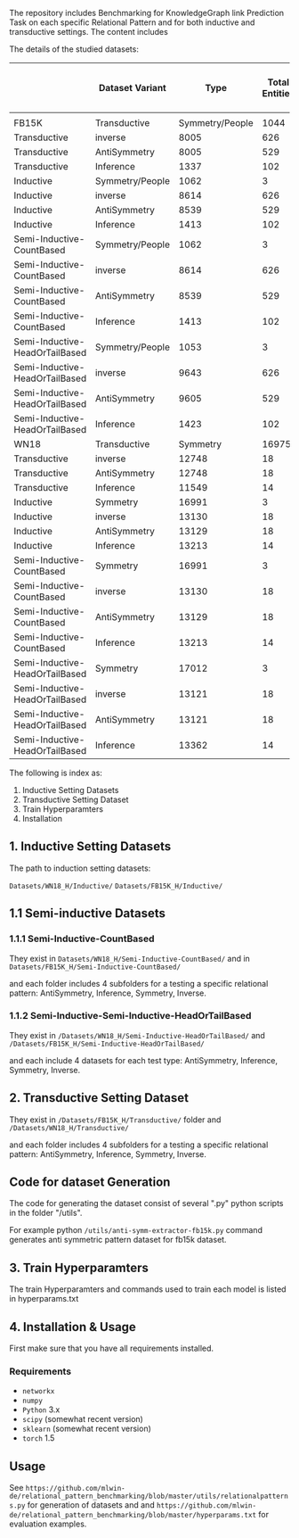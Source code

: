 
The repository includes Benchmarking for KnowledgeGraph link Prediction Task on each specific Relational Pattern and for both inductive and transductive settings.
The content includes





The details of the studied datasets:


|                                | Dataset Variant  | Type            | Total Entities | Total Relations | Nodes In Graph | Edges In Graph | Avg Degree Of Graph | Dimension Of Graph | Strongly Connected Components |
| -------------------- | ----------- | ------------ | ------------ | ----------- | ------------ | ------------ | ----------- | ---------- | ----------- |
|                                |                 |                 |                 |                  |              |              |                  |                  |                             |
| FB15K                          | Transductive    | Symmetry/People | 1044            | 3                | 1044         | 2508         | 4                | 2508             | 142                         |
| Transductive                   | inverse         | 8005            | 626             | 8005             | 26457        | 6            | 26457            | 224              |
| Transductive                   | AntiSymmetry    | 8005            | 529             | 8005             | 13277        | 3            | 13277            | 5050             |
| Transductive                   | Inference       | 1337            | 102             | 1337             | 1072         | 1            | 1072             | 1313             |
| Inductive                      | Symmetry/People | 1062            | 3               | 1062             | 2066         | 3            | 2066             | 328              |
| Inductive                      | inverse         | 8614            | 626             | 8614             | 20256        | 4            | 20256            | 778              |
| Inductive                      | AntiSymmetry    | 8539            | 529             | 8539             | 10102        | 2            | 10102            | 7247             |
| Inductive                      | Inference       | 1413            | 102             | 1413             | 1065         | 1            | 1065             | 1397             |
| Semi-Inductive-CountBased      | Symmetry/People | 1062            | 3               | 1062             | 2084         | 3            | 2084             | 319              |
| Semi-Inductive-CountBased      | inverse         | 8614            | 626             | 8614             | 20907        | 4            | 20907            | 740              |
| Semi-Inductive-CountBased      | AntiSymmetry    | 8539            | 529             | 8539             | 10407        | 2            | 10407            | 7117             |
| Semi-Inductive-CountBased      | Inference       | 1413            | 102             | 1413             | 1110         | 1            | 1110             | 1389             |
| Semi-Inductive-HeadOrTailBased | Symmetry/People | 1053            | 3               | 1053             | 2066         | 3            | 2066             | 319              |
| Semi-Inductive-HeadOrTailBased | inverse         | 9643            | 626             | 9643             | 23799        | 4            | 23799            | 456              |
| Semi-Inductive-HeadOrTailBased | AntiSymmetry    | 9605            | 529             | 9605             | 11870        | 2            | 11870            | 8122             |
| Semi-Inductive-HeadOrTailBased | Inference       | 1423            | 102             | 1423             | 1110         | 1            | 1110             | 1407             |
| WN18                           | Transductive    | Symmetry        | 16975           | 3                | 16975        | 33268        | 3                | 33268            | 2600                        |
| Transductive                   | inverse         | 12748           | 18              | 12748            | 18117        | 2            | 18117            | 3729             |
| Transductive                   | AntiSymmetry    | 12748           | 18              | 12748            | 9058         | 1            | 9058             | 12732            |
| Transductive                   | Inference       | 11549           | 14              | 11549            | 17371        | 3            | 17371            | 2931             |
| Inductive                      | Symmetry        | 16991           | 3               | 16991            | 31110        | 3            | 31110            | 3977             |
| Inductive                      | inverse         | 13130           | 18              | 13130            | 18287        | 2            | 18287            | 4019             |
| Inductive                      | AntiSymmetry    | 13129           | 18              | 13129            | 9143         | 1            | 9143             | 13117            |
| Inductive                      | Inference       | 13213           | 14              | 13213            | 18327        | 2            | 18327            | 4080             |
| Semi-Inductive-CountBased      | Symmetry        | 16991           | 3               | 16991            | 31126        | 3            | 31126            | 3962             |
| Semi-Inductive-CountBased      | inverse         | 13130           | 18              | 13130            | 18502        | 2            | 18502            | 3919             |
| Semi-Inductive-CountBased      | AntiSymmetry    | 13129           | 18              | 13129            | 9250         | 1            | 9250             | 13113            |
| Semi-Inductive-CountBased      | Inference       | 13213           | 14              | 13213            | 19151        | 2            | 19151            | 3705             |
| Semi-Inductive-HeadOrTailBased | Symmetry        | 17012           | 3               | 17012            | 31159        | 3            | 31159            | 3977             |
| Semi-Inductive-HeadOrTailBased | inverse         | 13121           | 18              | 13121            | 18652        | 2            | 18652            | 3828             |
| Semi-Inductive-HeadOrTailBased | AntiSymmetry    | 13121           | 18              | 13121            | 9326         | 1            | 9326             | 13109            |
| Semi-Inductive-HeadOrTailBased | Inference       | 13362           | 14              | 13362            | 20217        | 3            | 20217            | 3285             |





The following is index as:

1. Inductive Setting Datasets 
2. Transductive Setting Dataset
3. Train Hyperparamters 
4. Installation

## 1. Inductive Setting Datasets 

The path to induction setting datasets:

``Datasets/WN18_H/Inductive/``
``Datasets/FB15K_H/Inductive/``


## 1.1 Semi-inductive Datasets

### 1.1.1 Semi-Inductive-CountBased

They exist in ``Datasets/WN18_H/Semi-Inductive-CountBased/``
and 
in ``Datasets/FB15K_H/Semi-Inductive-CountBased/``

and each folder includes 4 subfolders for a testing a specific relational pattern: AntiSymmetry, Inference, Symmetry, Inverse.   

### 1.1.2  Semi-Inductive-Semi-Inductive-HeadOrTailBased

They exist in 
``/Datasets/WN18_H/Semi-Inductive-HeadOrTailBased/``
and 
``/Datasets/FB15K_H/Semi-Inductive-HeadOrTailBased/``

and each include 4 datasets for each test type: AntiSymmetry, Inference, Symmetry, Inverse.

## 2. Transductive Setting Dataset
They exist in ``/Datasets/FB15K_H/Transductive/`` folder and ``/Datasets/WN18_H/Transductive/``

and each folder includes 4 subfolders for a testing a specific relational pattern: AntiSymmetry, Inference, Symmetry, Inverse.   


## Code for dataset Generation
The code for generating the dataset consist of several ".py" python scripts in the folder "/utils".  

For example python ``/utils/anti-symm-extractor-fb15k.py`` command generates anti symmetric pattern dataset for fb15k dataset.


## 3. Train Hyperparamters 
The train Hyperparamters and commands used to train each model is listed in hyperparams.txt

## 4. Installation & Usage

First make sure that you have all requirements installed.
###  Requirements
- `networkx`
- `numpy` 
- `Python` 3.x
- `scipy` (somewhat recent version)
- `sklearn` (somewhat recent version)
- `torch` 1.5

## Usage
See ``https://github.com/mlwin-de/relational_pattern_benchmarking/blob/master/utils/relationalpatterns.py`` for generation of datasets and and ``https://github.com/mlwin-de/relational_pattern_benchmarking/blob/master/hyperparams.txt`` for evaluation examples. 

